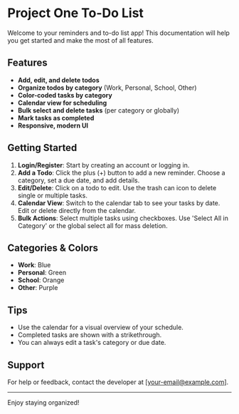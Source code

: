 # Project One To-Do List

Welcome to your reminders and to-do list app! This documentation will help you get started and make the most of all features.

## Features
- **Add, edit, and delete todos**
- **Organize todos by category** (Work, Personal, School, Other)
- **Color-coded tasks by category**
- **Calendar view for scheduling**
- **Bulk select and delete tasks** (per category or globally)
- **Mark tasks as completed**
- **Responsive, modern UI**

## Getting Started
1. **Login/Register**: Start by creating an account or logging in.
2. **Add a Todo**: Click the plus (+) button to add a new reminder. Choose a category, set a due date, and add details.
3. **Edit/Delete**: Click on a todo to edit. Use the trash can icon to delete single or multiple tasks.
4. **Calendar View**: Switch to the calendar tab to see your tasks by date. Edit or delete directly from the calendar.
5. **Bulk Actions**: Select multiple tasks using checkboxes. Use 'Select All in Category' or the global select all for mass deletion.

## Categories & Colors
- **Work**: Blue
- **Personal**: Green
- **School**: Orange
- **Other**: Purple

## Tips
- Use the calendar for a visual overview of your schedule.
- Completed tasks are shown with a strikethrough.
- You can always edit a task's category or due date.

## Support
For help or feedback, contact the developer at [your-email@example.com].

---
Enjoy staying organized!
